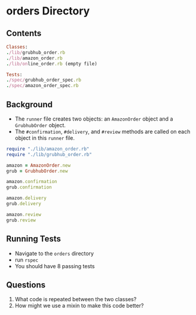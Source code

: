 # orders Directory

## Contents

```ruby
Classes:
./lib/grubhub_order.rb
./lib/amazon_order.rb
./lib/online_order.rb (empty file)

Tests:
./spec/grubhub_order_spec.rb
./spec/amazon_order_spec.rb
```

## Background

* The `runner` file creates two objects: an `AmazonOrder` object and a `GrubhubOrder` object.
* The `#confirmation`, `#delivery`, and `#review` methods are called on each object in this `runner` file.

```ruby
require "./lib/amazon_order.rb"
require "./lib/grubhub_order.rb"

amazon = AmazonOrder.new
grub = GrubhubOrder.new

amazon.confirmation
grub.confirmation

amazon.delivery
grub.delivery

amazon.review
grub.review
```

## Running Tests

* Navigate to the `orders` directory
* run `rspec`
* You should have 8 passing tests

## Questions

  1. What code is repeated between the two classes?
  1. How might we use a mixin to make this code better?
